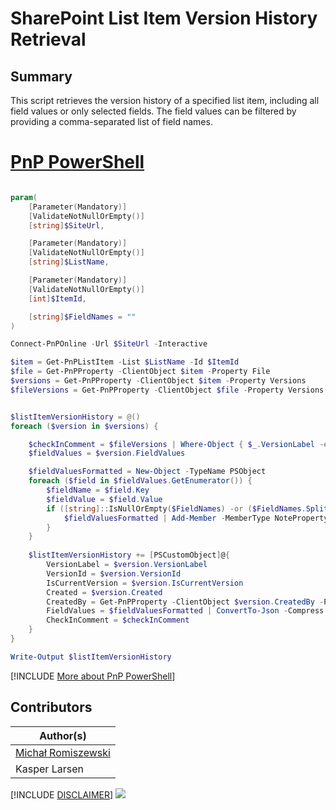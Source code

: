 

# SharePoint List Item Version History Retrieval

## Summary

This script retrieves the version history of a specified list item, including all field values or only selected fields. The field values can be filtered by providing a comma-separated list of field names.

# [PnP PowerShell](#tab/pnpps)

```powershell

param(
    [Parameter(Mandatory)]
    [ValidateNotNullOrEmpty()]
    [string]$SiteUrl,

    [Parameter(Mandatory)]
    [ValidateNotNullOrEmpty()]
    [string]$ListName,

    [Parameter(Mandatory)]
    [ValidateNotNullOrEmpty()]
    [int]$ItemId,

    [string]$FieldNames = ""
)

Connect-PnPOnline -Url $SiteUrl -Interactive

$item = Get-PnPListItem -List $ListName -Id $ItemId
$file = Get-PnPProperty -ClientObject $item -Property File
$versions = Get-PnPProperty -ClientObject $item -Property Versions
$fileVersions = Get-PnPProperty -ClientObject $file -Property Versions


$listItemVersionHistory = @()
foreach ($version in $versions) {   

    $checkInComment = $fileVersions | Where-Object { $_.VersionLabel -eq $version.VersionLabel } | Select-Object -ExpandProperty CheckInComment
    $fieldValues = $version.FieldValues

    $fieldValuesFormatted = New-Object -TypeName PSObject
    foreach ($field in $fieldValues.GetEnumerator()) {
        $fieldName = $field.Key
        $fieldValue = $field.Value
        if ([string]::IsNullOrEmpty($FieldNames) -or ($FieldNames.Split(',') -contains $fieldName)) {
            $fieldValuesFormatted | Add-Member -MemberType NoteProperty -Name $fieldName -Value $fieldValue
        }
    }    
    
    $listItemVersionHistory += [PSCustomObject]@{
        VersionLabel = $version.VersionLabel
        VersionId = $version.VersionId
        IsCurrentVersion = $version.IsCurrentVersion
        Created = $version.Created
        CreatedBy = Get-PnPProperty -ClientObject $version.CreatedBy -Property Title
        FieldValues = $fieldValuesFormatted | ConvertTo-Json -Compress
        CheckInComment = $checkInComment
    }
}

Write-Output $listItemVersionHistory
```
[!INCLUDE [More about PnP PowerShell](../../docfx/includes/MORE-PNPPS.md)]

## Contributors

| Author(s) |
|-----------|
| [Michał Romiszewski](https://github.com/mromiszewski) |
| Kasper Larsen |


[!INCLUDE [DISCLAIMER](../../docfx/includes/DISCLAIMER.md)]
<img src="https://m365-visitor-stats.azurewebsites.net/script-samples/scripts/spo-get-list-item-version-history" aria-hidden="true" />